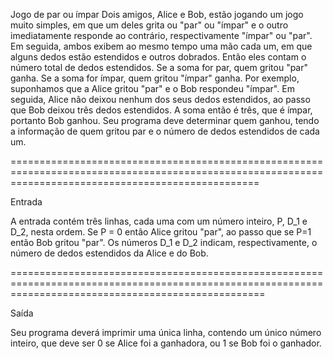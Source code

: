 Jogo de par ou ímpar
Dois amigos, Alice e Bob, estão jogando um jogo muito simples, em que um deles grita ou "par" ou "ímpar" e o outro imediatamente responde ao
contrário, respectivamente "ímpar" ou "par". Em seguida, ambos exibem ao mesmo tempo uma mão cada um, em que alguns dedos estão
estendidos e outros dobrados. Então eles contam o número total de dedos estendidos. Se a soma for par, quem gritou "par" ganha. Se a soma for
ímpar, quem gritou "ímpar" ganha. Por exemplo, suponhamos que a Alice gritou "par" e o Bob respondeu "ímpar". Em seguida, Alice não deixou
nenhum dos seus dedos estendidos, ao passo que Bob deixou três dedos estendidos. A soma então é três, que é ímpar, portanto Bob ganhou. Seu
programa deve determinar quem ganhou, tendo a informação de quem gritou par e o número de dedos estendidos de cada um.

=======================================================================================================================================================

Entrada

A entrada contém três linhas, cada uma com um número inteiro, P, D_1 e D_2, nesta ordem. Se P = 0 então Alice gritou "par", ao passo que se P=1
então Bob gritou "par". Os números D_1 e D_2 indicam, respectivamente, o número de dedos estendidos da Alice e do Bob.

========================================================================================================================================================

Saída

Seu programa deverá imprimir uma única linha, contendo um único número inteiro, que deve ser 0 se Alice foi a ganhadora, ou 1 se Bob foi o
ganhador.
